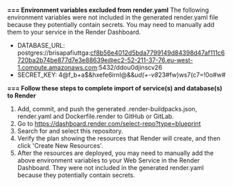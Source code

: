 **=== Environment variables excluded from render.yaml**
The following environment variables were not included in the generated
  render.yaml file because they potentially contain secrets. You may need to
  manually add them to your service in the Render Dashboard.

- DATABASE_URL: postgres://brisapafiuttga:cf8b56e4012d5bda7799149d84398d47af111c6720ba2b74be877d7e3e88639e@ec2-52-211-37-76.eu-west-1.compute.amazonaws.com:5432/ddou0djinscv26
- SECRET_KEY: 4@f_b+a$&hxefe6irnl@&&*ud(+-v8*23#fw)ws7(c7=!0o#w#

**=== Follow these steps to complete import of service(s) and database(s) to Render**
1. Add, commit, and push the generated .render-buildpacks.json, render.yaml and Dockerfile.render to GitHub or GitLab.
2. Go to https://dashboard.render.com/select-repo?type=blueprint
3. Search for and select this repository.
4. Verify the plan showing the resources that Render will create, and
   then click 'Create New Resources'.
5. After the resources are deployed, you may need to manually add
   the above environment variables to your Web Service in the Render Dashboard.
   They were not included in the generated render.yaml because they potentially
   contain secrets.
